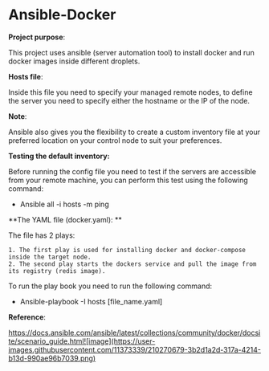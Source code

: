 # Ansible-Docker

**Project purpose**: 

This project uses ansible (server automation tool) to install docker and run docker images inside different droplets. 

**Hosts file**: 

Inside this file you need to specify your managed remote nodes, to define the server you need to specify either the hostname or the IP of the node. 

**Note**: 

Ansible also gives you the flexibility to create a custom inventory file at your preferred location on your control node to suit your preferences.

**Testing the default inventory:**

Before running the config file you need to test if the servers are accessible from your remote machine, you can perform this test using the following command:

 * Ansible all -i hosts -m ping 


**The YAML file (docker.yaml): 
**

The file has 2 plays: 

	1. The first play is used for installing docker and docker-compose inside the target node.
	2. The second play starts the dockers service and pull the image from its registry (redis image).
	

To run the play book you need to run the following command: 

* Ansible-playbook  -I hosts [file_name.yaml] 


**Reference**: 

https://docs.ansible.com/ansible/latest/collections/community/docker/docsite/scenario_guide.html![image](https://user-images.githubusercontent.com/11373339/210270679-3b2d1a2d-317a-4214-b13d-990ae96b7039.png)
